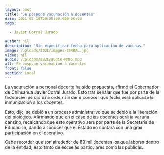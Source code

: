 ```yaml
---
layout: post
title: "Se pospone vacunación a docentes"
date: 2021-05-18T20:35:00.000-06:00
tags:
  
  - Javier Corral Jurado
  
author: nil
description: "Sin especificar fecha para aplicación de vacunas."
image: /uploads/2021/images-CORRAL.jpg
video: nil
audio: /uploads/2021/audio-MM05.mp3
alt: Se pospone vacunación a docentes
front: false
section: Local
---
```


La vacunación a personal docente ha sido pospuesta, afirmó el Gobernador de Chihuahua Javier Corral Jurado. Esto tras señalar que fue por parte de la federación se dio esta orden sin dar a conocer que fecha será aplicada la inmunización a los docentes.

Esto, dijo, se debió a un proceso administrativo que se debió a la liberación del biológico. Afirmando que en el caso de los docentes será la vacuna cansino, recalcando que este operativo será por parte de la Secretaría de Educación, dando a conocer que el Estado no contará con una gran participación en el operativo.

Cabe recordar que son alrededor de 89 mil docentes los que laboran dentro de la entidad, esto tanto de escuelas particulares como las públicas.
